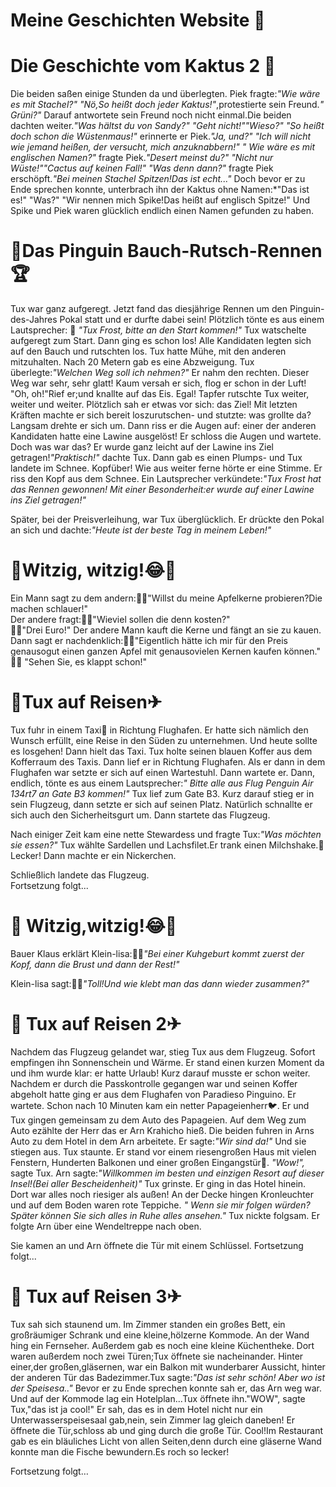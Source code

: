 # Meine Geschichten Website 💙

# Die Geschichte vom Kaktus 2 🌵
Die beiden saßen einige Stunden da und überlegten. Piek fragte:*"Wie wäre es mit Stachel?" "Nö,So heißt doch jeder Kaktus!"*,protestierte sein Freund.*" Grüni?"* Darauf antwortete sein Freund noch nicht einmal.Die beiden dachten weiter.*"Was hältst du von Sandy?" "Geht nicht!""Wieso?" "So heißt doch schon die Wüstenmaus!"* erinnerte er Piek.*"Ja, und?" "Ich will nicht wie jemand heißen, der versucht, mich anzuknabbern!" " Wie wäre es mit englischen Namen?"* fragte Piek.*"Desert meinst du?" "Nicht nur Wüste!""Cactus auf keinen Fall!" "Was denn dann?"* fragte Piek erschöpft.*"Bei meinen Stachel Spitzen!Das ist echt..."* Doch bevor er zu Ende sprechen konnte, unterbrach ihn der Kaktus ohne Namen:*"Das ist es!" "Was?" "Wir nennen mich Spike!Das heißt auf englisch Spitze!" Und Spike und Piek waren glücklich endlich einen Namen gefunden zu haben. 
 

# 🐧Das Pinguin Bauch-Rutsch-Rennen 🏆


Tux war ganz aufgeregt. Jetzt fand das diesjährige Rennen um den Pinguin-des-Jahres Pokal statt und er durfte dabei sein!
Plötzlich tönte es aus einem Lautsprecher: 📢 *"Tux Frost, bitte an den Start kommen!"* Tux watschelte aufgeregt zum Start. Dann ging es schon los! Alle Kandidaten legten sich auf den Bauch und rutschten los. Tux hatte Mühe, mit den anderen mitzuhalten. Nach 20 Metern gab es eine Abzweigung. Tux überlegte:*"Welchen Weg soll ich nehmen?"* Er nahm den rechten. Dieser Weg war sehr, sehr glatt! Kaum versah er sich, flog er schon in der Luft! "Oh, oh!"Rief er;und knallte auf das Eis. Egal! Tapfer rutschte Tux weiter, weiter und weiter. Plötzlich sah er etwas vor sich: das Ziel! Mit letzten Kräften machte er sich bereit loszurutschen- und stutzte: was grollte da? Langsam drehte er sich um. Dann riss er die Augen auf: einer der anderen Kandidaten hatte eine Lawine ausgelöst! Er schloss die Augen und wartete. Doch was war das? Er wurde ganz leicht auf der Lawine ins Ziel getragen!*"Praktisch!"* dachte Tux. Dann gab es einen Plumps- und Tux landete im Schnee. Kopfüber! Wie aus weiter ferne hörte er eine Stimme. Er riss den Kopf aus dem Schnee. Ein Lautsprecher verkündete:*"Tux Frost hat das Rennen gewonnen! Mit einer Besonderheit:er wurde auf einer Lawine ins Ziel getragen!"* 

Später, bei der Preisverleihung, war Tux überglücklich. Er drückte den Pokal an sich und dachte:*"Heute ist der beste Tag in meinem Leben!"*


# 🤣Witzig, witzig!😂🍎

Ein Mann sagt zu dem andern:👨🏻"Willst du meine Apfelkerne probieren?Die machen schlauer!"  
Der andere fragt:👨🏼"Wieviel sollen die denn kosten?"  
👨🏻"Drei Euro!" Der andere Mann kauft die Kerne und fängt an sie zu kauen.  
Dann sagt er nachdenklich:👨🏼"Eigentlich hätte ich mir für den Preis genausogut einen ganzen Apfel mit genausovielen Kernen kaufen können."  
👨🏻 "Sehen Sie, es klappt schon!" 



# 🐧Tux auf Reisen✈

Tux fuhr in einem Taxi🚕 in Richtung Flughafen. Er hatte sich nämlich den Wunsch erfüllt, eine Reise in den Süden zu unternehmen. Und heute sollte es losgehen! Dann hielt das Taxi. Tux holte seinen blauen Koffer aus dem Kofferraum des Taxis. Dann lief er in Richtung Flughafen. Als er dann in dem Flughafen war setzte er sich auf einen Wartestuhl. Dann wartete er. Dann, endlich, tönte es aus einem Lautsprecher:*" Bitte alle aus Flug Penguin Air 134rt7 an Gate B3 kommen!"* Tux lief zum Gate B3.
 Kurz darauf stieg er in sein Flugzeug, dann setzte er sich auf seinen Platz. Natürlich schnallte er sich auch den Sicherheitsgurt um. Dann startete das Flugzeug. 

Nach einiger Zeit kam eine nette Stewardess und fragte Tux:*"Was möchten sie essen?"* Tux wählte Sardellen und Lachsfilet.Er trank einen Milchshake.🥃 Lecker! Dann machte er ein Nickerchen.

Schließlich landete das Flugzeug.  
Fortsetzung folgt...



# 🤣 Witzig,witzig!😂🐄

Bauer Klaus erklärt Klein-lisa:👨‍🌾*"Bei einer Kuhgeburt kommt zuerst der Kopf, dann die Brust und dann der Rest!"* 

Klein-lisa sagt:👧🏽*"Toll!Und wie klebt man das dann wieder zusammen?"*



# 🐧 Tux auf Reisen 2✈
Nachdem das Flugzeug gelandet war, stieg Tux  aus dem Flugzeug. Sofort empfingen ihn Sonnenschein und Wärme. Er stand einen kurzen Moment da und ihm wurde klar: er hatte Urlaub! Kurz darauf musste er schon weiter. Nachdem  er durch die Passkontrolle gegangen war und seinen Koffer abgeholt hatte ging er aus dem Flughafen von Paradieso Pinguino. Er wartete. Schon nach 10 Minuten kam ein netter Papageienherr🐦. Er und Tux gingen gemeinsam zu dem Auto des Papageien. Auf dem Weg zum Auto ezählte der Herr das er Arn Krahicho hieß. Die beiden fuhren in Arns Auto zu dem Hotel in dem Arn arbeitete. Er sagte:*"Wir sind da!"* Und sie stiegen aus. Tux  staunte. Er stand vor einem riesengroßen Haus mit vielen Fenstern, Hunderten Balkonen und einer großen Eingangstür🏨. *"Wow!",* sagte Tux. Arn sagte:*"Willkommen im besten und einzigen Resort auf dieser Insel!(Bei aller Bescheidenheit)"*  Tux grinste. Er ging in das Hotel hinein. Dort war alles noch riesiger als außen! An der Decke hingen Kronleuchter und auf dem Boden waren rote Teppiche.   *" Wenn sie mir folgen würden? Später können Sie sich alles in Ruhe alles ansehen."* Tux nickte folgsam. Er folgte Arn über eine Wendeltreppe nach oben.

Sie kamen an und Arn öffnete die Tür mit einem Schlüssel.
Fortsetzung folgt...

# 🐧 Tux auf Reisen 3✈
Tux  sah sich staunend um. Im Zimmer standen ein großes Bett, ein großräumiger Schrank und eine kleine,hölzerne Kommode. An der Wand hing ein Fernseher. Außerdem gab es noch eine kleine Küchentheke. Dort waren außerdem noch zwei Türen;Tux öffnete sie nacheinander. Hinter einer,der großen,gläsernen, war ein Balkon mit wunderbarer Aussicht, hinter der anderen Tür das Badezimmer.Tux sagte:*"Das ist sehr schön! Aber wo ist der Speisesa.."* Bevor er zu Ende sprechen konnte sah er, das Arn weg war. Und auf der Kommode lag ein Hotelplan...Tux öffnete ihn."WOW", sagte Tux,"das ist ja cool!" Er sah, das es in dem Hotel nicht nur ein Unterwasserspeisesaal gab,nein, sein Zimmer lag gleich daneben! Er öffnete die Tür,schloss ab und ging durch die große Tür. Cool!Im Restaurant gab es ein bläuliches Licht von allen Seiten,denn durch eine gläserne Wand konnte man die Fische bewundern.Es roch so lecker!

Fortsetzung folgt…

